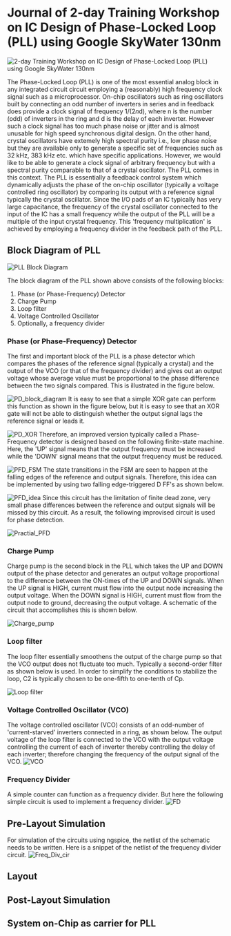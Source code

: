 # Journal of 2-day Training Workshop on IC Design of Phase-Locked Loop (PLL) using Google SkyWater 130nm

![2-day Training Workshop on IC Design of Phase-Locked Loop (PLL) using Google SkyWater 130nm](PLL_VSD_ad.png)

The Phase-Locked Loop (PLL) is one of the most essential analog block in any integrated circuit circuit employing a (reasonably) high frequency clock signal such as a microprocessor. On-chip oscillators such as ring oscillators built by connecting an odd number of inverters in series and in feedback does provide a clock signal of frequency 1/(2*n*d), where n is the number (odd) of inverters in the ring and d is the delay of each inverter. However such a clock signal has too much phase noise or jitter and is almost unusable for high speed synchronous digital design. On the other hand, crystal oscillators have extemely high spectral purity i.e., low phase noise but they are available only to generate a specific set of frequencies such as 32 kHz, 383 kHz etc. which have specific applications. However, we would like to be able to generate a clock signal of arbitrary frequency but with a spectral purity comparable to that of a crystal oscillator. The PLL comes in this context. The PLL is essentially a feedback control system which dynamically adjusts the phase of the on-chip oscillator (typically a voltage controlled ring oscillator) by comparing its output with a reference signal typically the crystal oscillator. Since the I/O pads of an IC typically has very large capacitance, the frequency of the crystal oscillator connected to the input of the IC has a small frequency while the output of the PLL will be a multiple of the input crystal frequency. This 'frequency multiplication' is achieved by employing a frequency divider in the feedback path of the PLL.

## Block Diagram of PLL

![PLL Block Diagram](PLL_blk.jpg)

The block diagram of the PLL shown above consists of the following blocks:
1. Phase (or Phase-Frequency) Detector
2. Charge Pump
3. Loop filter
4. Voltage Controlled Oscillator
5. Optionally, a frequency divider

### Phase (or Phase-Frequency) Detector
The first and important block of the PLL is a phase detector which compares the phases of the reference signal (typically a crystal) and the output of the VCO (or that of the frequency divider) and gives out an output voltage whose average value must be proportional to the phase difference between the two signals compared. This is illustrated in the figure below.

![PD_block_diagram](PD_blk.png)
It is easy to see that a simple XOR gate can perform this function as shown in the figure below, but it is easy to see that an XOR gate will not be able to distinguish whether the output signal lags the reference signal or leads it.

![PD_XOR](PD_xor.png)
Therefore, an improved version typically called a Phase-Frequency detector is designed based on the following finite-state machine. Here, the 'UP' signal means that the output frequency must be increased while the 'DOWN' signal means that the output frequency must be reduced.

![PFD_FSM](PFD_FSM.png)
The state transitions in the FSM are seen to happen at the falling edges of the reference and output signals. Therefore, this idea can be implemented by using two falling edge-triggered D FF's as shown below.

![PFD_idea](PFD_basic_idea.png)
Since this circuit has the limitation of finite dead zone, very small phase differences between the reference and output signals will be missed by this circuit. As a result, the following improvised circuit is used for phase detection.

![Practial_PFD](practical_PFD.png)

### Charge Pump
Charge pump is the second block in the PLL which takes the UP and DOWN output of the phase detector and generates an output voltage proportional to the difference between the ON-times of the UP and DOWN signals. When the UP signal is HIGH, current must flow into the output node increasing the output voltage. When the DOWN signal is HIGH, current must flow from the output node to ground, decreasing the output voltage. A schematic of the circuit that accomplishes this is shown below.

![Charge_pump](CP_schematic.png)

### Loop filter
The loop filter essentially smoothens the output of the charge pump so that the VCO output does not fluctuate too much. Typically a second-order filter as shown below is used. In order to simplify the conditions to stabilize the loop, C2 is typically chosen to be one-fifth to one-tenth of Cp.

![Loop filter](loop_filter.png)

### Voltage Controlled Oscillator (VCO)
The voltage controlled oscillator (VCO) consists of an odd-number of 'current-starved' inverters connected in a ring, as shown below. The output voltage of the loop filter is connected to the VCO with the output voltage controlling the current of each of inverter thereby controlling the delay of each inverter; therefore changing the frequency of the output signal of the VCO.
![VCO](VCO_schemtic.png)

### Frequency Divider
A simple counter can function as a frequency divider. But here the following simple circuit is used to implement a frequency divider.
![FD](Freq_Divider_schematic.png)

## Pre-Layout Simulation
For simulation of the circuits using ngspice, the netlist of the schematic needs to be written. Here is a snippet of the netlist of the frequency divider circuit.
![Freq_Div_cir]()
## Layout

## Post-Layout Simulation

## System on-Chip as carrier for PLL



